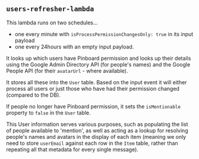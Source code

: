 ## `users-refresher-lambda`

This lambda runs on two schedules...

- one every minute with `isProcessPermissionChangesOnly: true` in its input payload
- one every 24hours with an empty input payload.

It looks up which users have Pinboard permission and looks up their details using the Google Admin Directory API (for people's names) and the Google People API (for their `avatarUrl` - where available).

It stores all these into the `User` table. Based on the input event it will either process all users or just those who have had their permission changed (compared to the DB).

If people no longer have Pinboard permission, it sets the `isMentionable` property to `false` in the `User` table.

This User information serves various purposes, such as populating the list of people available to 'mention', as well as acting as a lookup for resolving people's names and avatars in the display of each item (meaning we only need to store `userEmail` against each row in the `Item` table, rather than repeating all that metadata for every single message).
